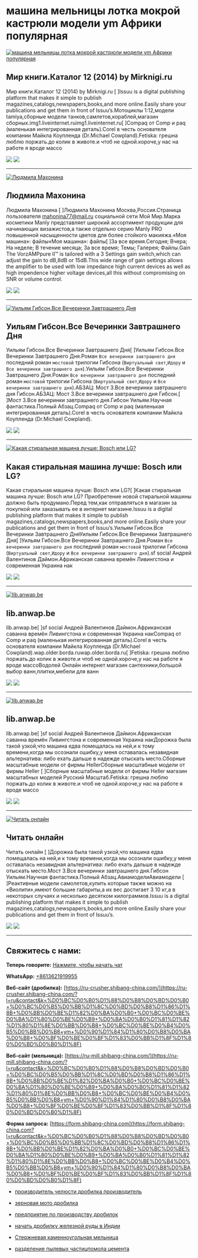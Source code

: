# машина мельницы лотка мокрой кастрюли модели ym Африки популярная

<a href="https://swt.shibang-china.com/?l=ru&img&k=%D0%BC%D0%B0%D1%88%D0%B8%D0%BD%D0%B0+%D0%BC%D0%B5%D0%BB%D1%8C%D0%BD%D0%B8%D1%86%D1%8B+%D0%BB%D0%BE%D1%82%D0%BA%D0%B0+%D0%BC%D0%BE%D0%BA%D1%80%D0%BE%D0%B9+%D0%BA%D0%B0%D1%81%D1%82%D1%80%D1%8E%D0%BB%D0%B8+%D0%BC%D0%BE%D0%B4%D0%B5%D0%BB%D0%B8+ym+%D0%90%D1%84%D1%80%D0%B8%D0%BA%D0%B8+%D0%BF%D0%BE%D0%BF%D1%83%D0%BB%D1%8F%D1%80%D0%BD%D0%B0%D1%8F" target="_blank">![машина мельницы лотка мокрой кастрюли модели ym Африки популярная](http://static.shibang-china.com/all-800x300/229.jpg)</a>

## Мир книги.Каталог 12 (2014) by Mirknigi.ru
Мир книги.Каталог 12 (2014) by Mirknigi.ru [ ]Issuu is a digital publishing platform that makes it simple to publish magazines,catalogs,newspapers,books,and more online.Easily share your publications and get them in front of Issuu’s.Мотоциклы 1:12,модели tamiya,сборные модели танков,самлетов,кораблей,магазин сборных.img1.liveinternet.ruimg1.liveinternet.ru[ ]Compaq от Comp и paq (маленькая интегрированная деталь).Corel в честь основателя компании Майкла Коупленда (Dr.Michael Cowpland).Fetiska: грешна люблю поржать.до колик в животе.и чтоб не одной.короче,у нас на работе я вроде массо


<a href="https://whatsapp.shibangsoft.com/WhatsApp.php" target="_blank" title="WhatsApp">![](http://static.shibang-china.com/icon/whatsapp.png)</a> <a href="https://swt.shibang-china.com/?l=ru&icon&k=%D0%BC%D0%B0%D1%88%D0%B8%D0%BD%D0%B0+%D0%BC%D0%B5%D0%BB%D1%8C%D0%BD%D0%B8%D1%86%D1%8B+%D0%BB%D0%BE%D1%82%D0%BA%D0%B0+%D0%BC%D0%BE%D0%BA%D1%80%D0%BE%D0%B9+%D0%BA%D0%B0%D1%81%D1%82%D1%80%D1%8E%D0%BB%D0%B8+%D0%BC%D0%BE%D0%B4%D0%B5%D0%BB%D0%B8+ym+%D0%90%D1%84%D1%80%D0%B8%D0%BA%D0%B8+%D0%BF%D0%BE%D0%BF%D1%83%D0%BB%D1%8F%D1%80%D0%BD%D0%B0%D1%8F" target="_blank">![](http://static.shibang-china.com/icon/chat-ru.png)</a>

---

<a href="https://swt.shibang-china.com/?l=ru&img&k=%D0%BC%D0%B0%D1%88%D0%B8%D0%BD%D0%B0+%D0%BC%D0%B5%D0%BB%D1%8C%D0%BD%D0%B8%D1%86%D1%8B+%D0%BB%D0%BE%D1%82%D0%BA%D0%B0+%D0%BC%D0%BE%D0%BA%D1%80%D0%BE%D0%B9+%D0%BA%D0%B0%D1%81%D1%82%D1%80%D1%8E%D0%BB%D0%B8+%D0%BC%D0%BE%D0%B4%D0%B5%D0%BB%D0%B8+ym+%D0%90%D1%84%D1%80%D0%B8%D0%BA%D0%B8+%D0%BF%D0%BE%D0%BF%D1%83%D0%BB%D1%8F%D1%80%D0%BD%D0%B0%D1%8F" target="_blank">![Людмила Махонина](http://static.shibang-china.com/all-800x300/724.jpg)</a>

## Людмила Махонина
Людмила Махонина [ ]Людмила Махонина Москва,Россия.Страница пользователя mahonina77@mail.ru социальной сети Мой Мир.Марка косметики Manly представляет широкий ассортимент продукции для начинающих визажистов,а также отдельно серию Manly PRO повышенной насыщенности цветов для более стойкого макияжа.&#171;Моя машина&#187;: файлы&#171;Моя машина&#187;: файлы[ ]За все время.Сегодня; Вчера; На неделе; В течение месяца; За все время; Темы; Галерея; Файлы.Gain The VorzAMPpure II™ is tailored with a 3 Settings gain switch,which can adjust the gain to dB,8dB or 15dB.This wide range of gain settings allows the amplifier to be used with low impedance high current devices as well as high impendence higher voltage devices,all this without compromising on SNR or volume control.


<a href="https://whatsapp.shibangsoft.com/WhatsApp.php" target="_blank" title="WhatsApp">![](http://static.shibang-china.com/icon/whatsapp.png)</a> <a href="https://swt.shibang-china.com/?l=ru&icon&k=%D0%BC%D0%B0%D1%88%D0%B8%D0%BD%D0%B0+%D0%BC%D0%B5%D0%BB%D1%8C%D0%BD%D0%B8%D1%86%D1%8B+%D0%BB%D0%BE%D1%82%D0%BA%D0%B0+%D0%BC%D0%BE%D0%BA%D1%80%D0%BE%D0%B9+%D0%BA%D0%B0%D1%81%D1%82%D1%80%D1%8E%D0%BB%D0%B8+%D0%BC%D0%BE%D0%B4%D0%B5%D0%BB%D0%B8+ym+%D0%90%D1%84%D1%80%D0%B8%D0%BA%D0%B8+%D0%BF%D0%BE%D0%BF%D1%83%D0%BB%D1%8F%D1%80%D0%BD%D0%B0%D1%8F" target="_blank">![](http://static.shibang-china.com/icon/chat-ru.png)</a>

---

<a href="https://swt.shibang-china.com/?l=ru&img&k=%D0%BC%D0%B0%D1%88%D0%B8%D0%BD%D0%B0+%D0%BC%D0%B5%D0%BB%D1%8C%D0%BD%D0%B8%D1%86%D1%8B+%D0%BB%D0%BE%D1%82%D0%BA%D0%B0+%D0%BC%D0%BE%D0%BA%D1%80%D0%BE%D0%B9+%D0%BA%D0%B0%D1%81%D1%82%D1%80%D1%8E%D0%BB%D0%B8+%D0%BC%D0%BE%D0%B4%D0%B5%D0%BB%D0%B8+ym+%D0%90%D1%84%D1%80%D0%B8%D0%BA%D0%B8+%D0%BF%D0%BE%D0%BF%D1%83%D0%BB%D1%8F%D1%80%D0%BD%D0%B0%D1%8F" target="_blank">![Уильям Гибсон.Все Вечеринки Завтрашнего Дня](http://static.shibang-china.com/all-800x300/1376.jpg)</a>

## Уильям Гибсон.Все Вечеринки Завтрашнего Дня
Уильям Гибсон.Все Вечеринки Завтрашнего Дня[ ]Уильям Гибсон.Все Вечеринки Завтрашнего Дня.Роман `Все вечеринки завтрашнего дня` последний роман `мостовой` трилогии Гибсона (`Виртуальный свет`,`Идору` и `Все вечеринки завтрашнего дня`).Уильям Гибсон.Все Вечеринки Завтрашнего Дня.Роман `Все вечеринки завтрашнего дня` последний роман `мостовой` трилогии Гибсона (`Виртуальный свет`,`Идору` и `Все вечеринки завтрашнего дня`).АБЗАЦ: Мост 3.Все вечеринки завтрашнего дня Гибсон.АБЗАЦ: Мост 3.Все вечеринки завтрашнего дня Гибсон.[ ]Мост 3.Все вечеринки завтрашнего дня.Гибсон Уильям.Научная фантастика.Полный Абзац.Compaq от Comp и paq (маленькая интегрированная деталь).Corel в честь основателя компании Майкла Коупленда (Dr.Michael Cowpland).


<a href="https://whatsapp.shibangsoft.com/WhatsApp.php" target="_blank" title="WhatsApp">![](http://static.shibang-china.com/icon/whatsapp.png)</a> <a href="https://swt.shibang-china.com/?l=ru&icon&k=%D0%BC%D0%B0%D1%88%D0%B8%D0%BD%D0%B0+%D0%BC%D0%B5%D0%BB%D1%8C%D0%BD%D0%B8%D1%86%D1%8B+%D0%BB%D0%BE%D1%82%D0%BA%D0%B0+%D0%BC%D0%BE%D0%BA%D1%80%D0%BE%D0%B9+%D0%BA%D0%B0%D1%81%D1%82%D1%80%D1%8E%D0%BB%D0%B8+%D0%BC%D0%BE%D0%B4%D0%B5%D0%BB%D0%B8+ym+%D0%90%D1%84%D1%80%D0%B8%D0%BA%D0%B8+%D0%BF%D0%BE%D0%BF%D1%83%D0%BB%D1%8F%D1%80%D0%BD%D0%B0%D1%8F" target="_blank">![](http://static.shibang-china.com/icon/chat-ru.png)</a>

---

<a href="https://swt.shibang-china.com/?l=ru&img&k=%D0%BC%D0%B0%D1%88%D0%B8%D0%BD%D0%B0+%D0%BC%D0%B5%D0%BB%D1%8C%D0%BD%D0%B8%D1%86%D1%8B+%D0%BB%D0%BE%D1%82%D0%BA%D0%B0+%D0%BC%D0%BE%D0%BA%D1%80%D0%BE%D0%B9+%D0%BA%D0%B0%D1%81%D1%82%D1%80%D1%8E%D0%BB%D0%B8+%D0%BC%D0%BE%D0%B4%D0%B5%D0%BB%D0%B8+ym+%D0%90%D1%84%D1%80%D0%B8%D0%BA%D0%B8+%D0%BF%D0%BE%D0%BF%D1%83%D0%BB%D1%8F%D1%80%D0%BD%D0%B0%D1%8F" target="_blank">![Какая стиральная машина лучше: Bosch или LG?](http://static.shibang-china.com/all-800x300/1276.jpg)</a>

## Какая стиральная машина лучше: Bosch или LG?
Какая стиральная машина лучше: Bosch или LG?[ ]Какая стиральная машина лучше: Bosch или LG? Приобретение новой стиральной машины должно быть продумано.Перед тем,как отправляться в магазин за покупкой или заказывать ее в интернет магазине.Issuu is a digital publishing platform that makes it simple to publish magazines,catalogs,newspapers,books,and more online.Easily share your publications and get them in front of Issuu’s.Уильям Гибсон.Все Вечеринки Завтрашнего ДняУильям Гибсон.Все Вечеринки Завтрашнего Дня[ ]Уильям Гибсон.Все Вечеринки Завтрашнего Дня.Роман `Все вечеринки завтрашнего дня` последний роман `мостовой` трилогии Гибсона (`Виртуальный свет`,`Идору` и `Все вечеринки завтрашнего дня`).sf social Андрей Валентинов Даймон.Африканская саванна времён Ливингстона и современная Украина нак


<a href="https://whatsapp.shibangsoft.com/WhatsApp.php" target="_blank" title="WhatsApp">![](http://static.shibang-china.com/icon/whatsapp.png)</a> <a href="https://swt.shibang-china.com/?l=ru&icon&k=%D0%BC%D0%B0%D1%88%D0%B8%D0%BD%D0%B0+%D0%BC%D0%B5%D0%BB%D1%8C%D0%BD%D0%B8%D1%86%D1%8B+%D0%BB%D0%BE%D1%82%D0%BA%D0%B0+%D0%BC%D0%BE%D0%BA%D1%80%D0%BE%D0%B9+%D0%BA%D0%B0%D1%81%D1%82%D1%80%D1%8E%D0%BB%D0%B8+%D0%BC%D0%BE%D0%B4%D0%B5%D0%BB%D0%B8+ym+%D0%90%D1%84%D1%80%D0%B8%D0%BA%D0%B8+%D0%BF%D0%BE%D0%BF%D1%83%D0%BB%D1%8F%D1%80%D0%BD%D0%B0%D1%8F" target="_blank">![](http://static.shibang-china.com/icon/chat-ru.png)</a>

---

<a href="https://swt.shibang-china.com/?l=ru&img&k=%D0%BC%D0%B0%D1%88%D0%B8%D0%BD%D0%B0+%D0%BC%D0%B5%D0%BB%D1%8C%D0%BD%D0%B8%D1%86%D1%8B+%D0%BB%D0%BE%D1%82%D0%BA%D0%B0+%D0%BC%D0%BE%D0%BA%D1%80%D0%BE%D0%B9+%D0%BA%D0%B0%D1%81%D1%82%D1%80%D1%8E%D0%BB%D0%B8+%D0%BC%D0%BE%D0%B4%D0%B5%D0%BB%D0%B8+ym+%D0%90%D1%84%D1%80%D0%B8%D0%BA%D0%B8+%D0%BF%D0%BE%D0%BF%D1%83%D0%BB%D1%8F%D1%80%D0%BD%D0%B0%D1%8F" target="_blank">![lib.anwap.be](http://static.shibang-china.com/all-800x300/149.jpg)</a>

## lib.anwap.be
lib.anwap.be[ ]sf social Андрей Валентинов Даймон.Африканская саванна времён Ливингстона и современная Украина накCompaq от Comp и paq (маленькая интегрированная деталь).Corel в честь основателя компании Майкла Коупленда (Dr.Michael Cowpland).wap.older.borda.ruwap.older.borda.ru[ ]Fetiska: грешна люблю поржать.до колик в животе.и чтоб не одной.короче,у нас на работе я вроде массоВодолей Онлайн интернет магазин сантехники,большой выбор ванн,плитки,мебели для ванн


<a href="https://whatsapp.shibangsoft.com/WhatsApp.php" target="_blank" title="WhatsApp">![](http://static.shibang-china.com/icon/whatsapp.png)</a> <a href="https://swt.shibang-china.com/?l=ru&icon&k=%D0%BC%D0%B0%D1%88%D0%B8%D0%BD%D0%B0+%D0%BC%D0%B5%D0%BB%D1%8C%D0%BD%D0%B8%D1%86%D1%8B+%D0%BB%D0%BE%D1%82%D0%BA%D0%B0+%D0%BC%D0%BE%D0%BA%D1%80%D0%BE%D0%B9+%D0%BA%D0%B0%D1%81%D1%82%D1%80%D1%8E%D0%BB%D0%B8+%D0%BC%D0%BE%D0%B4%D0%B5%D0%BB%D0%B8+ym+%D0%90%D1%84%D1%80%D0%B8%D0%BA%D0%B8+%D0%BF%D0%BE%D0%BF%D1%83%D0%BB%D1%8F%D1%80%D0%BD%D0%B0%D1%8F" target="_blank">![](http://static.shibang-china.com/icon/chat-ru.png)</a>

---

<a href="https://swt.shibang-china.com/?l=ru&img&k=%D0%BC%D0%B0%D1%88%D0%B8%D0%BD%D0%B0+%D0%BC%D0%B5%D0%BB%D1%8C%D0%BD%D0%B8%D1%86%D1%8B+%D0%BB%D0%BE%D1%82%D0%BA%D0%B0+%D0%BC%D0%BE%D0%BA%D1%80%D0%BE%D0%B9+%D0%BA%D0%B0%D1%81%D1%82%D1%80%D1%8E%D0%BB%D0%B8+%D0%BC%D0%BE%D0%B4%D0%B5%D0%BB%D0%B8+ym+%D0%90%D1%84%D1%80%D0%B8%D0%BA%D0%B8+%D0%BF%D0%BE%D0%BF%D1%83%D0%BB%D1%8F%D1%80%D0%BD%D0%B0%D1%8F" target="_blank">![lib.anwap.be](http://static.shibang-china.com/all-800x300/1110.jpg)</a>

## lib.anwap.be
lib.anwap.be[ ]sf social Андрей Валентинов Даймон.Африканская саванна времён Ливингстона и современная Украина накДорожка была такой узкой,что машина едва помещалась на ней,и к тому времени,когда мы осознали ошибку,у меня оставалась незавидная альтернатива: либо ехать дальше в надежде отыскать место.Сборные масштабные модели от фирмы HellerСборные масштабные модели от фирмы Heller [ ]Сборные масштабные модели от фирмы Heller магазин масштабных моделей Русский Масштаб.Fetiska: грешна люблю поржать.до колик в животе.и чтоб не одной.короче,у нас на работе я вроде массо


<a href="https://whatsapp.shibangsoft.com/WhatsApp.php" target="_blank" title="WhatsApp">![](http://static.shibang-china.com/icon/whatsapp.png)</a> <a href="https://swt.shibang-china.com/?l=ru&icon&k=%D0%BC%D0%B0%D1%88%D0%B8%D0%BD%D0%B0+%D0%BC%D0%B5%D0%BB%D1%8C%D0%BD%D0%B8%D1%86%D1%8B+%D0%BB%D0%BE%D1%82%D0%BA%D0%B0+%D0%BC%D0%BE%D0%BA%D1%80%D0%BE%D0%B9+%D0%BA%D0%B0%D1%81%D1%82%D1%80%D1%8E%D0%BB%D0%B8+%D0%BC%D0%BE%D0%B4%D0%B5%D0%BB%D0%B8+ym+%D0%90%D1%84%D1%80%D0%B8%D0%BA%D0%B8+%D0%BF%D0%BE%D0%BF%D1%83%D0%BB%D1%8F%D1%80%D0%BD%D0%B0%D1%8F" target="_blank">![](http://static.shibang-china.com/icon/chat-ru.png)</a>

---

<a href="https://swt.shibang-china.com/?l=ru&img&k=%D0%BC%D0%B0%D1%88%D0%B8%D0%BD%D0%B0+%D0%BC%D0%B5%D0%BB%D1%8C%D0%BD%D0%B8%D1%86%D1%8B+%D0%BB%D0%BE%D1%82%D0%BA%D0%B0+%D0%BC%D0%BE%D0%BA%D1%80%D0%BE%D0%B9+%D0%BA%D0%B0%D1%81%D1%82%D1%80%D1%8E%D0%BB%D0%B8+%D0%BC%D0%BE%D0%B4%D0%B5%D0%BB%D0%B8+ym+%D0%90%D1%84%D1%80%D0%B8%D0%BA%D0%B8+%D0%BF%D0%BE%D0%BF%D1%83%D0%BB%D1%8F%D1%80%D0%BD%D0%B0%D1%8F" target="_blank">![Читать онлайн](http://static.shibang-china.com/all-800x300/149.jpg)</a>

## Читать онлайн
Читать онлайн [ ]Дорожка была такой узкой,что машина едва помещалась на ней,и к тому времени,когда мы осознали ошибку,у меня оставалась незавидная альтернатива: либо ехать дальше в надежде отыскать место.Мост 3.Все вечеринки завтрашнего дня.Гибсон Уильям.Научная фантастика.Полный Абзац.АвиамоделиАвиамодели [ ]Реактивные модели самолетов,купить которые также можно на &#171;Виолити&#187;,имеют большие габариты,а их вес достигает 3 10 кг,а в некоторых случаях и несколько десятком килограммов.Issuu is a digital publishing platform that makes it simple to publish magazines,catalogs,newspapers,books,and more online.Easily share your publications and get them in front of Issuu’s.


<a href="https://whatsapp.shibangsoft.com/WhatsApp.php" target="_blank" title="WhatsApp">![](http://static.shibang-china.com/icon/whatsapp.png)</a> <a href="https://swt.shibang-china.com/?l=ru&icon&k=%D0%BC%D0%B0%D1%88%D0%B8%D0%BD%D0%B0+%D0%BC%D0%B5%D0%BB%D1%8C%D0%BD%D0%B8%D1%86%D1%8B+%D0%BB%D0%BE%D1%82%D0%BA%D0%B0+%D0%BC%D0%BE%D0%BA%D1%80%D0%BE%D0%B9+%D0%BA%D0%B0%D1%81%D1%82%D1%80%D1%8E%D0%BB%D0%B8+%D0%BC%D0%BE%D0%B4%D0%B5%D0%BB%D0%B8+ym+%D0%90%D1%84%D1%80%D0%B8%D0%BA%D0%B8+%D0%BF%D0%BE%D0%BF%D1%83%D0%BB%D1%8F%D1%80%D0%BD%D0%B0%D1%8F" target="_blank">![](http://static.shibang-china.com/icon/chat-ru.png)</a>

---
## Свяжитесь с нами:

**Теперь говорите:** [Нажмите, чтобы начать чат](https://swt.shibang-china.com?l=ru&contact&k=%D0%BC%D0%B0%D1%88%D0%B8%D0%BD%D0%B0+%D0%BC%D0%B5%D0%BB%D1%8C%D0%BD%D0%B8%D1%86%D1%8B+%D0%BB%D0%BE%D1%82%D0%BA%D0%B0+%D0%BC%D0%BE%D0%BA%D1%80%D0%BE%D0%B9+%D0%BA%D0%B0%D1%81%D1%82%D1%80%D1%8E%D0%BB%D0%B8+%D0%BC%D0%BE%D0%B4%D0%B5%D0%BB%D0%B8+ym+%D0%90%D1%84%D1%80%D0%B8%D0%BA%D0%B8+%D0%BF%D0%BE%D0%BF%D1%83%D0%BB%D1%8F%D1%80%D0%BD%D0%B0%D1%8F)

**WhatsApp:**  [+8613621919955](https://whatsapp.shibangsoft.com/WhatsApp.php)

**Веб-сайт (дробилка):** [https://ru-crusher.shibang-china.com/](https://ru-crusher.shibang-china.com/?l=ru&contact&k=%D0%BC%D0%B0%D1%88%D0%B8%D0%BD%D0%B0+%D0%BC%D0%B5%D0%BB%D1%8C%D0%BD%D0%B8%D1%86%D1%8B+%D0%BB%D0%BE%D1%82%D0%BA%D0%B0+%D0%BC%D0%BE%D0%BA%D1%80%D0%BE%D0%B9+%D0%BA%D0%B0%D1%81%D1%82%D1%80%D1%8E%D0%BB%D0%B8+%D0%BC%D0%BE%D0%B4%D0%B5%D0%BB%D0%B8+ym+%D0%90%D1%84%D1%80%D0%B8%D0%BA%D0%B8+%D0%BF%D0%BE%D0%BF%D1%83%D0%BB%D1%8F%D1%80%D0%BD%D0%B0%D1%8F)

**Веб-сайт (мельница):** [https://ru-mill.shibang-china.com/](https://ru-mill.shibang-china.com/?l=ru&contact&k=%D0%BC%D0%B0%D1%88%D0%B8%D0%BD%D0%B0+%D0%BC%D0%B5%D0%BB%D1%8C%D0%BD%D0%B8%D1%86%D1%8B+%D0%BB%D0%BE%D1%82%D0%BA%D0%B0+%D0%BC%D0%BE%D0%BA%D1%80%D0%BE%D0%B9+%D0%BA%D0%B0%D1%81%D1%82%D1%80%D1%8E%D0%BB%D0%B8+%D0%BC%D0%BE%D0%B4%D0%B5%D0%BB%D0%B8+ym+%D0%90%D1%84%D1%80%D0%B8%D0%BA%D0%B8+%D0%BF%D0%BE%D0%BF%D1%83%D0%BB%D1%8F%D1%80%D0%BD%D0%B0%D1%8F)

**Форма запроса:** [https://form.shibang-china.com](https://form.shibang-china.com?l=ru&contact&k=%D0%BC%D0%B0%D1%88%D0%B8%D0%BD%D0%B0+%D0%BC%D0%B5%D0%BB%D1%8C%D0%BD%D0%B8%D1%86%D1%8B+%D0%BB%D0%BE%D1%82%D0%BA%D0%B0+%D0%BC%D0%BE%D0%BA%D1%80%D0%BE%D0%B9+%D0%BA%D0%B0%D1%81%D1%82%D1%80%D1%8E%D0%BB%D0%B8+%D0%BC%D0%BE%D0%B4%D0%B5%D0%BB%D0%B8+ym+%D0%90%D1%84%D1%80%D0%B8%D0%BA%D0%B8+%D0%BF%D0%BE%D0%BF%D1%83%D0%BB%D1%8F%D1%80%D0%BD%D0%B0%D1%8F)

* [производитель челюсти дробилка производитель](../115/%D0%BF%D1%80%D0%BE%D0%B8%D0%B7%D0%B2%D0%BE%D0%B4%D0%B8%D1%82%D0%B5%D0%BB%D1%8C%20%D1%87%D0%B5%D0%BB%D1%8E%D1%81%D1%82%D0%B8%20%D0%B4%D1%80%D0%BE%D0%B1%D0%B8%D0%BB%D0%BA%D0%B0%20%D0%BF%D1%80%D0%BE%D0%B8%D0%B7%D0%B2%D0%BE%D0%B4%D0%B8%D1%82%D0%B5%D0%BB%D1%8C.md)

* [зерновая мото дробилка](../106/%D0%B7%D0%B5%D1%80%D0%BD%D0%BE%D0%B2%D0%B0%D1%8F%20%D0%BC%D0%BE%D1%82%D0%BE%20%D0%B4%D1%80%D0%BE%D0%B1%D0%B8%D0%BB%D0%BA%D0%B0.md)

* [предприятие по производству дробилок](../118/%D0%BF%D1%80%D0%B5%D0%B4%D0%BF%D1%80%D0%B8%D1%8F%D1%82%D0%B8%D0%B5%20%D0%BF%D0%BE%20%D0%BF%D1%80%D0%BE%D0%B8%D0%B7%D0%B2%D0%BE%D0%B4%D1%81%D1%82%D0%B2%D1%83%20%D0%B4%D1%80%D0%BE%D0%B1%D0%B8%D0%BB%D0%BE%D0%BA.md)

* [начать дробилку железной руды в Индии](../117/%D0%BD%D0%B0%D1%87%D0%B0%D1%82%D1%8C%20%D0%B4%D1%80%D0%BE%D0%B1%D0%B8%D0%BB%D0%BA%D1%83%20%D0%B6%D0%B5%D0%BB%D0%B5%D0%B7%D0%BD%D0%BE%D0%B9%20%D1%80%D1%83%D0%B4%D1%8B%20%D0%B2%20%D0%98%D0%BD%D0%B4%D0%B8%D0%B8.md)

* [Стержневая каменноугольная мельница](../117/%D0%A1%D1%82%D0%B5%D1%80%D0%B6%D0%BD%D0%B5%D0%B2%D0%B0%D1%8F%20%D0%BA%D0%B0%D0%BC%D0%B5%D0%BD%D0%BD%D0%BE%D1%83%D0%B3%D0%BE%D0%BB%D1%8C%D0%BD%D0%B0%D1%8F%20%D0%BC%D0%B5%D0%BB%D1%8C%D0%BD%D0%B8%D1%86%D0%B0.md)

* [разделение пылевых частицпомола цемента](../113/%D1%80%D0%B0%D0%B7%D0%B4%D0%B5%D0%BB%D0%B5%D0%BD%D0%B8%D0%B5%20%D0%BF%D1%8B%D0%BB%D0%B5%D0%B2%D1%8B%D1%85%20%D1%87%D0%B0%D1%81%D1%82%D0%B8%D1%86%D0%BF%D0%BE%D0%BC%D0%BE%D0%BB%D0%B0%20%D1%86%D0%B5%D0%BC%D0%B5%D0%BD%D1%82%D0%B0.md)